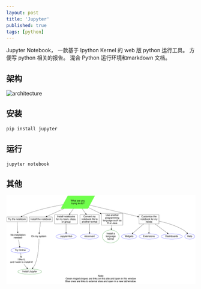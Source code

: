 ```yaml
---
layout: post
title: 'Jupyter'
published: true
tags: [python]
---
```


Jupyter Notebook， 一款基于 Ipython Kernel 的 web 版 python 运行工具。 方便写 python 相关的报告。
混合 Python 运行环境和markdown 文档。

## 架构

![architecture](https://jupyter.readthedocs.io/en/latest/_images/repos_map.png)

## 安装

```sh
pip install jupyter
```

## 运行

```
jupyter notebook
```

## 其他

![svg](graphviz-abe4086e57a3efb5605a59c768bfb3e2e70240fd.svg)
